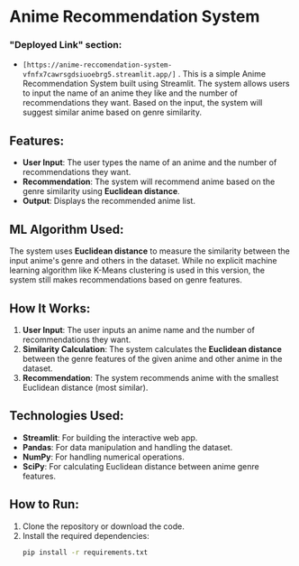 # Anime Recommendation System

###  "Deployed Link" section:
- `[https://anime-reccomendation-system-vfnfx7cawrsgdsiuoebrg5.streamlit.app/]` .
This is a simple Anime Recommendation System built using Streamlit. The system allows users to input the name of an anime they like and the number of recommendations they want. Based on the input, the system will suggest similar anime based on genre similarity.

## Features:
- **User Input**: The user types the name of an anime and the number of recommendations they want.
- **Recommendation**: The system will recommend anime based on the genre similarity using **Euclidean distance**.
- **Output**: Displays the recommended anime list.

## ML Algorithm Used:
The system uses **Euclidean distance** to measure the similarity between the input anime's genre and others in the dataset. While no explicit machine learning algorithm like K-Means clustering is used in this version, the system still makes recommendations based on genre features.

## How It Works:
1. **User Input**: The user inputs an anime name and the number of recommendations they want.
2. **Similarity Calculation**: The system calculates the **Euclidean distance** between the genre features of the given anime and other anime in the dataset.
3. **Recommendation**: The system recommends anime with the smallest Euclidean distance (most similar).

## Technologies Used:
- **Streamlit**: For building the interactive web app.
- **Pandas**: For data manipulation and handling the dataset.
- **NumPy**: For handling numerical operations.
- **SciPy**: For calculating Euclidean distance between anime genre features.

## How to Run:
1. Clone the repository or download the code.
2. Install the required dependencies:
   ```bash
   pip install -r requirements.txt
